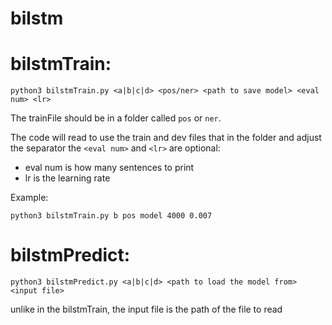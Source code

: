 
# bilstm

# bilstmTrain:
```
python3 bilstmTrain.py <a|b|c|d> <pos/ner> <path to save model> <eval num> <lr>
```

The trainFile should be in a folder called `pos` or `ner`.

The code will read to use the train and dev files that in the folder and adjust the separator
the `<eval num>` and `<lr>` are optional:
   * eval num is how many sentences to print 
   * lr is the learning rate

Example:
```
python3 bilstmTrain.py b pos model 4000 0.007
```

# bilstmPredict:
```
python3 bilstmPredict.py <a|b|c|d> <path to load the model from> <input file>
```
unlike in the bilstmTrain, the input file is the path of the file to read


